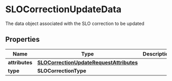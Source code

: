 

# SLOCorrectionUpdateData

The data object associated with the SLO correction to be updated

## Properties

Name | Type | Description | Notes
------------ | ------------- | ------------- | -------------
**attributes** | [**SLOCorrectionUpdateRequestAttributes**](SLOCorrectionUpdateRequestAttributes.md) |  |  [optional]
**type** | **SLOCorrectionType** |  |  [optional]




